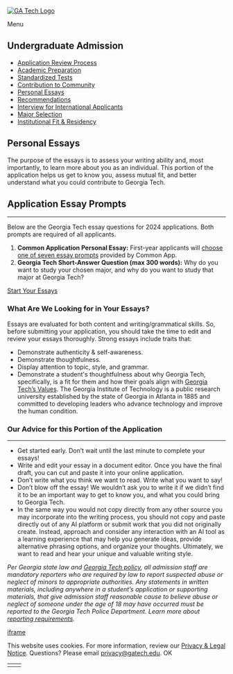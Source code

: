[![GA Tech Logo](https://admission.gatech.edu/images/gt-logo-oneline-white.svg)](https://admission.gatech.edu/)

Menu

## Undergraduate Admission

- [Application Review Process](https://admission.gatech.edu/first-year/application-review)
- [Academic Preparation](https://admission.gatech.edu/first-year/academic-preparation)
- [Standardized Tests](https://admission.gatech.edu/first-year/standardized-tests)
- [Contribution to Community](https://admission.gatech.edu/first-year/contribution-to-community)
- [Personal Essays](https://admission.gatech.edu/first-year/personal-essays)
- [Recommendations](https://admission.gatech.edu/first-year/recommendations)
- [Interview for International Applicants](https://admission.gatech.edu/first-year/interview)
- [Major Selection](https://admission.gatech.edu/first-year/major-selection)
- [Institutional Fit & Residency](https://admission.gatech.edu/first-year/institutional-fit)

## Personal Essays

The purpose of the essays is to assess your writing ability and, most importantly, to learn more about you as an individual. This portion of the application helps us get to know you, assess mutual fit, and better understand what you could contribute to Georgia Tech.

## Application Essay Prompts

* * *

Below are the Georgia Tech essay questions for 2024 applications. Both prompts are required of all applicants.

1. **Common Application Personal Essay:** First-year applicants will [choose one of seven essay prompts](https://www.commonapp.org/apply/essay-prompts) provided by Common App.
2. **Georgia Tech Short-Answer Question (max 300 words):** Why do you want to study your chosen major, and why do you want to study that major at Georgia Tech?

[Start Your Essays](https://www.commonapp.org/explore/georgia-institute-technology)

### What Are We Looking for in Your Essays?

Essays are evaluated for both content and writing/grammatical skills. So, before submitting your application, you should take the time to edit and review your essays thoroughly. Strong essays include traits that:

- Demonstrate authenticity & self-awareness.
- Demonstrate thoughtfulness.
- Display attention to topic, style, and grammar.
- Demonstrate a student's thoughtfulness about why Georgia Tech, specifically, is a fit for them and how their goals align with [Georgia Tech’s Values](https://strategicplan.gatech.edu/values). The Georgia Institute of Technology is a public research university established by the state of Georgia in Atlanta in 1885 and committed to developing leaders who advance technology and improve the human condition.

### Our Advice for this Portion of the Application

* * *

- Get started early. Don’t wait until the last minute to complete your essays!
- Write and edit your essay in a document editor. Once you have the final draft, you can cut and paste it into your online application.
- Don’t write what you think we want to read. Write what you want to say!
- Don’t blow off the essay! We wouldn’t ask you to write it if we didn’t find it to be an important way to get to know you, and what you could bring to Georgia Tech.
- In the same way you would not copy directly from any other source you may incorporate into the writing process, you should not copy and paste directly out of any AI platform or submit work that you did not originally create. Instead, approach and consider any interaction with an AI tool as a learning experience that may help you generate ideas, provide alternative phrasing options, and organize your thoughts. Ultimately, we want to read and hear your unique and valuable writing style.

_Per Georgia state law and [Georgia Tech policy](https://policylibrary.gatech.edu/campus-use-facilities/mandatory-reporting-child-abuse-policy#:~:text=Employees%20and%20volunteers%20must%20immediately,or%20service%20to%20Georgia%20Tech.), all admission staff are mandatory reporters who are required by law to report suspected abuse or neglect of minors to appropriate authorities. Any statements in written materials, including anywhere in a student’s application or supporting materials, that give admission staff reasonable cause to believe abuse or neglect of someone under the age of 18 may have occurred must be reported to the Georgia Tech Police Department. Learn more about [reporting requirements](https://legal.gatech.edu/georgia-mandatory-reporting-child-abuse-faq)._

[iframe](https://www.youtube.com/embed/7TihCPwod7Q)

This website uses cookies. For more information, review our [Privacy & Legal Notice](https://www.gatech.edu/privacy). Questions? Please email [privacy@gatech.edu](mailto:privacy@gatech.edu).
OK

|     |     |
| --- | --- |
|  |  |